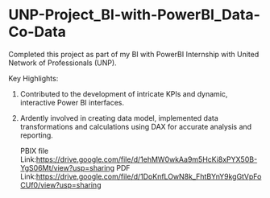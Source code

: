 # UNP-Project_BI-with-PowerBI_Data-Co-Data

Completed this project as part of my BI with PowerBI Internship with United Network of Professionals (UNP).

Key Highlights:

1. Contributed to the development of intricate KPIs and dynamic, interactive Power BI interfaces.
2. Ardently involved in creating data model, implemented data transformations and calculations using DAX for accurate analysis and reporting.

   PBIX file Link:https://drive.google.com/file/d/1ehMW0wkAa9m5HcKi8xPYX50B-YgS06Mt/view?usp=sharing
   PDF Link:https://drive.google.com/file/d/1DoKnfLOwN8k_FhtBYnY9kgGtVpFoCUf0/view?usp=sharing
